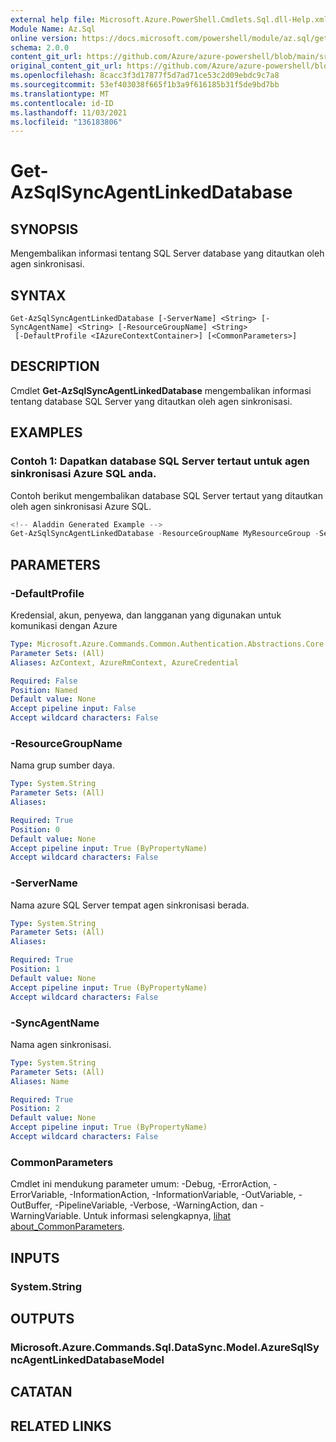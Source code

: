 ```yaml
---
external help file: Microsoft.Azure.PowerShell.Cmdlets.Sql.dll-Help.xml
Module Name: Az.Sql
online version: https://docs.microsoft.com/powershell/module/az.sql/get-azsqlsyncagentlinkeddatabase
schema: 2.0.0
content_git_url: https://github.com/Azure/azure-powershell/blob/main/src/Sql/Sql/help/Get-AzSqlSyncAgentLinkedDatabase.md
original_content_git_url: https://github.com/Azure/azure-powershell/blob/main/src/Sql/Sql/help/Get-AzSqlSyncAgentLinkedDatabase.md
ms.openlocfilehash: 8cacc3f3d17877f5d7ad71ce53c2d09ebdc9c7a8
ms.sourcegitcommit: 53ef403038f665f1b3a9f616185b31f5de9bd7bb
ms.translationtype: MT
ms.contentlocale: id-ID
ms.lasthandoff: 11/03/2021
ms.locfileid: "136183806"
---
```

# Get-AzSqlSyncAgentLinkedDatabase

## SYNOPSIS
Mengembalikan informasi tentang SQL Server database yang ditautkan oleh agen sinkronisasi.

## SYNTAX

```
Get-AzSqlSyncAgentLinkedDatabase [-ServerName] <String> [-SyncAgentName] <String> [-ResourceGroupName] <String>
 [-DefaultProfile <IAzureContextContainer>] [<CommonParameters>]
```

## DESCRIPTION
Cmdlet **Get-AzSqlSyncAgentLinkedDatabase** mengembalikan informasi tentang database SQL Server yang ditautkan oleh agen sinkronisasi.

## EXAMPLES

### Contoh 1: Dapatkan database SQL Server tertaut untuk agen sinkronisasi Azure SQL anda.

Contoh berikut mengembalikan database SQL Server tertaut yang ditautkan oleh agen sinkronisasi Azure SQL.

```powershell
<!-- Aladdin Generated Example --> 
Get-AzSqlSyncAgentLinkedDatabase -ResourceGroupName MyResourceGroup -ServerName s1 -SyncAgentName 'SyncAgent01'
```

## PARAMETERS

### -DefaultProfile
Kredensial, akun, penyewa, dan langganan yang digunakan untuk komunikasi dengan Azure

```yaml
Type: Microsoft.Azure.Commands.Common.Authentication.Abstractions.Core.IAzureContextContainer
Parameter Sets: (All)
Aliases: AzContext, AzureRmContext, AzureCredential

Required: False
Position: Named
Default value: None
Accept pipeline input: False
Accept wildcard characters: False
```

### -ResourceGroupName
Nama grup sumber daya.

```yaml
Type: System.String
Parameter Sets: (All)
Aliases:

Required: True
Position: 0
Default value: None
Accept pipeline input: True (ByPropertyName)
Accept wildcard characters: False
```

### -ServerName
Nama azure SQL Server tempat agen sinkronisasi berada.

```yaml
Type: System.String
Parameter Sets: (All)
Aliases:

Required: True
Position: 1
Default value: None
Accept pipeline input: True (ByPropertyName)
Accept wildcard characters: False
```

### -SyncAgentName
Nama agen sinkronisasi.

```yaml
Type: System.String
Parameter Sets: (All)
Aliases: Name

Required: True
Position: 2
Default value: None
Accept pipeline input: True (ByPropertyName)
Accept wildcard characters: False
```

### CommonParameters
Cmdlet ini mendukung parameter umum: -Debug, -ErrorAction, -ErrorVariable, -InformationAction, -InformationVariable, -OutVariable, -OutBuffer, -PipelineVariable, -Verbose, -WarningAction, dan -WarningVariable. Untuk informasi selengkapnya, [lihat about_CommonParameters](http://go.microsoft.com/fwlink/?LinkID=113216).

## INPUTS

### System.String

## OUTPUTS

### Microsoft.Azure.Commands.Sql.DataSync.Model.AzureSqlSyncAgentLinkedDatabaseModel

## CATATAN

## RELATED LINKS
